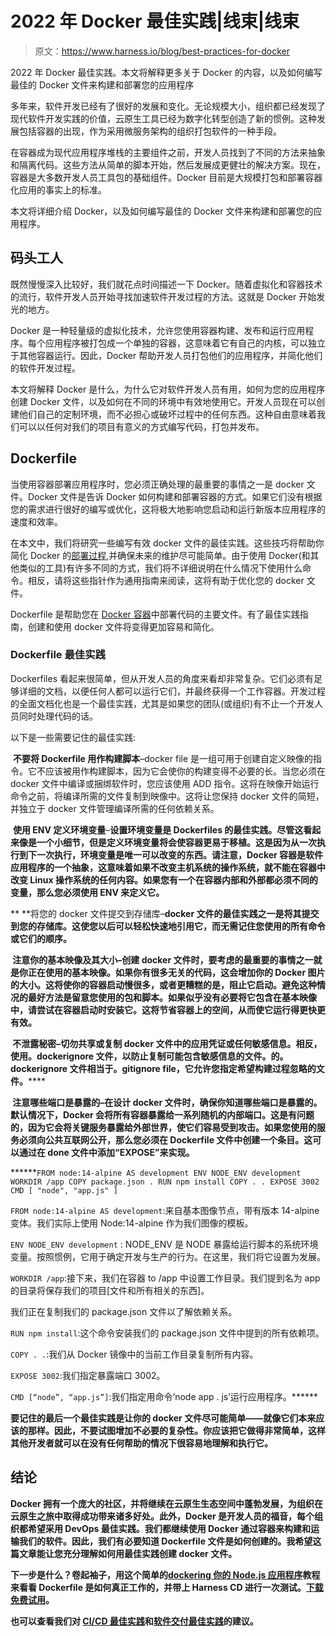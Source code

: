 # 2022 年 Docker 最佳实践|线束|线束

> 原文：<https://www.harness.io/blog/best-practices-for-docker>

2022 年 Docker 最佳实践。本文将解释更多关于 Docker 的内容，以及如何编写最佳的 Docker 文件来构建和部署您的应用程序

多年来，软件开发已经有了很好的发展和变化。无论规模大小，组织都已经发现了现代软件开发实践的价值，云原生工具已经为数字化转型创造了新的惯例。这种发展包括容器的出现，作为采用微服务架构的组织打包软件的一种手段。

在容器成为现代应用程序堆栈的主要组件之前，开发人员找到了不同的方法来抽象和隔离代码。这些方法从简单的脚本开始，然后发展成更健壮的解决方案。现在，容器是大多数开发人员工具包的基础组件。Docker 目前是大规模打包和部署容器化应用的事实上的标准。

本文将详细介绍 Docker，以及如何编写最佳的 Docker 文件来构建和部署您的应用程序。

## 码头工人

既然慢慢深入比较好，我们就花点时间描述一下 Docker。随着虚拟化和容器技术的流行，软件开发人员开始寻找加速软件开发过程的方法。这就是 Docker 开始发光的地方。

Docker 是一种轻量级的虚拟化技术，允许您使用容器构建、发布和运行应用程序。每个应用程序被打包成一个单独的容器，这意味着它有自己的内核，可以独立于其他容器运行。因此，Docker 帮助开发人员打包他们的应用程序，并简化他们的软件开发过程。

本文将解释 Docker 是什么，为什么它对软件开发人员有用，如何为您的应用程序创建 Docker 文件，以及如何在不同的环境中有效地使用它。开发人员现在可以创建他们自己的定制环境，而不必担心或破坏过程中的任何东西。这种自由意味着我们可以以任何对我们的项目有意义的方式编写代码，打包并发布。

## Dockerfile

当使用容器部署应用程序时，您必须正确处理的最重要的事情之一是 docker 文件。Docker 文件是告诉 Docker 如何构建和部署容器的方式。如果它们没有根据您的需求进行很好的编写或优化，这将极大地影响您启动和运行新版本应用程序的速度和效率。

在本文中，我们将研究一些编写有效 docker 文件的最佳实践。这些技巧将帮助你简化 Docker 的[部署过程](https://harness.io/products/continuous-delivery),并确保未来的维护尽可能简单。由于使用 Docker(和其他类似的工具)有许多不同的方式，我们将不详细说明在什么情况下使用什么命令。相反，请将这些指针作为通用指南来阅读，这将有助于优化您的 docker 文件。

Dockerfile 是帮助您在 [Docker 容器](https://docs.harness.io/article/q6fr5bj63w-build-and-push-to-docker-hub-step-settings)中部署代码的主要文件。有了最佳实践指南，创建和使用 docker 文件将变得更加容易和简化。

### **Dockerfile 最佳实践**

Dockerfiles 看起来很简单，但从开发人员的角度来看却非常复杂。它们必须有足够详细的文档，以便任何人都可以运行它们，并最终获得一个工作容器。开发过程的全面文档化也是一个最佳实践，尤其是如果您的团队(或组织)有不止一个开发人员同时处理代码的话。

以下是一些需要记住的最佳实践:

‍ **不要将 Dockerfile 用作构建脚本**–docker file 是一组可用于创建自定义映像的指令。它不应该被用作构建脚本，因为它会使你的构建变得不必要的长。当您必须在 docker 文件中编译或捆绑软件时，您应该使用 ADD 指令。这将在映像开始运行命令之前，将编译所需的文件复制到映像中。这将让您保持 docker 文件的简短，并独立于 docker 文件管理编译所需的任何依赖关系。

‍ **使用 ENV 定义环境变量**–**设置环境变量是 Dockerfiles 的最佳实践。尽管这看起来像是一个小细节，但是定义环境变量将会使容器更易于移植。这是因为从一次执行到下一次执行，环境变量是唯一可以改变的东西。请注意，Docker 容器是软件应用程序的一个抽象，这意味着如果不改变主机系统的操作系统，就不能在容器中改变 Linux 操作系统的任何内容。如果您有一个在容器内部和外部都必须不同的变量，那么您必须使用 ENV 来定义它。**

**‍ **将您的 docker 文件提交到存储库–**docker 文件的最佳实践之一是将其提交到您的存储库。这使您以后可以轻松快速地引用它，而无需记住您使用的所有命令或它们的顺序。**

**‍ **注意你的基本映像及其大小**–**创建 docker 文件时，要考虑的最重要的事情之一就是你正在使用的基本映像。如果你有很多无关的代码，这会增加你的 Docker 图片的大小。这将使你的容器启动慢很多，或者更糟糕的是，阻止它启动。避免这种情况的最好方法是留意您使用的包和脚本。如果似乎没有必要将它包含在基本映像中，请尝试在容器启动时安装它。这将节省容器上的空间，从而使它运行得更快更有效。****

****‍ **不泄露秘密**–**切勿共享或复制 docker 文件中的应用凭证或任何敏感信息。相反，使用**。dockerignore** 文件，以防止复制可能包含敏感信息的文件。的。dockerignore 文件相当于。gitignore file，它允许您指定希望构建过程忽略的文件。******

****‍ **注意哪些端口是暴露的**–**在设计 docker 文件时，确保你知道哪些端口是暴露的。默认情况下，Docker 会将所有容器暴露给一系列随机的内部端口。这是有问题的，因为它会将关键服务暴露给外部世界，使它们容易受到攻击。如果您使用的服务必须向公共互联网公开，那么您必须在 Dockerfile 文件中创建一个条目。这可以通过在 done 文件中添加“EXPOSE”来实现。******

******`FROM node:14-alpine AS development
ENV NODE_ENV development
WORKDIR /app
COPY package.json .
RUN npm install
COPY . .
EXPOSE 3002
CMD [ "node", "app.js" ]` 

`FROM node:14-alpine AS development`:来自基本图像节点，带有版本 14-alpine 变体。我们实际上使用 Node:14-alpine 作为我们图像的模板。

`ENV NODE_ENV development` : NODE_ENV 是 NODE 暴露给运行脚本的系统环境变量。按照惯例，它用于确定开发与生产的行为。在这里，我们将它设置为发展。

`WORKDIR /app`:接下来，我们在容器 to /app 中设置工作目录。我们提到名为 app 的目录将保存我们的项目[文件和所有相关的东西]。

我们正在复制我们的 package.json 文件以了解依赖关系。

`RUN npm install`:这个命令安装我们的 package.json 文件中提到的所有依赖项。

`COPY . .`:我们从 Docker 镜像中的当前工作目录复制所有内容。

`EXPOSE 3002`:我们指定暴露端口 3002。

`CMD [“node”, “app.js”]`:我们指定用命令‘node app . js’运行应用程序。****** 

******要记住的最后一个最佳实践是让你的 docker 文件尽可能简单——就像它们本来应该的那样。因此，不要试图增加不必要的复杂性。你应该把它做得非常简单，这样其他开发者就可以在没有任何帮助的情况下很容易地理解和执行它。******

## ******结论******

******Docker 拥有一个庞大的社区，并将继续在云原生生态空间中蓬勃发展，为组织在云原生之旅中取得成功带来诸多好处。此外，Docker 是开发人员的福音，每个组织都希望采用 DevOps 最佳实践。我们都继续使用 Docker 通过容器来构建和运输我们的软件。因此，我们有必要知道 Dockerfile 文件是如何创建的。我希望这篇文章能让您充分理解如何用最佳实践创建 docker 文件。******

******下一步是什么？卷起袖子，用这个简单的[dockering 你的 Node.js 应用程序](https://harness.io/blog/devops/dockerizing-your-node-application/)教程来看看 Dockerfile 是如何真正工作的，并带上 Harness CD 进行一次测试。[下载免费试用](https://app.harness.io/auth/#/signup/?module=cd)。******

******也可以查看我们对 [CI/CD 最佳实践](https://harness.io/blog/ci-cd-best-practices)和[软件交付最佳实践](https://harness.io/blog/best-practices-software-delivery)的建议。******
